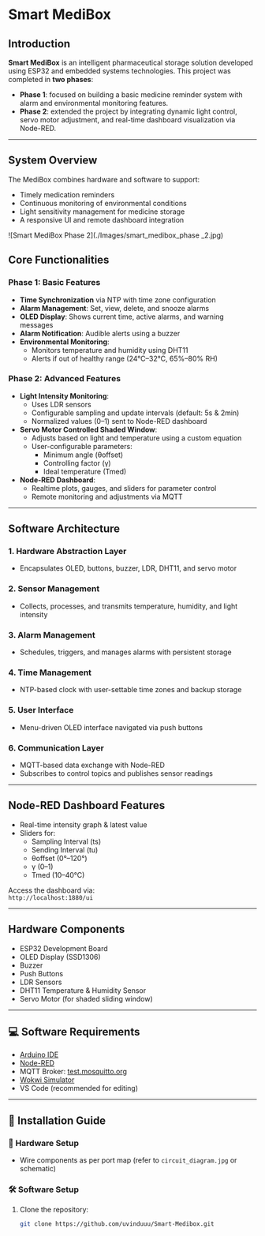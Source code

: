 #  Smart MediBox

## Introduction

**Smart MediBox** is an intelligent pharmaceutical storage solution developed using ESP32 and embedded systems technologies. This project was completed in **two phases**:

- **Phase 1**: focused on building a basic medicine reminder system with alarm and environmental monitoring features.
- **Phase 2**: extended the project by integrating dynamic light control, servo motor adjustment, and real-time dashboard visualization via Node-RED.

---

## System Overview

The MediBox combines hardware and software to support:

- Timely medication reminders
- Continuous monitoring of environmental conditions
- Light sensitivity management for medicine storage
- A responsive UI and remote dashboard integration

![Smart MediBox Phase 2](./Images/smart_medibox_phase _2.jpg)

## Core Functionalities

### Phase 1: Basic Features
- **Time Synchronization** via NTP with time zone configuration
- **Alarm Management**: Set, view, delete, and snooze alarms
- **OLED Display**: Shows current time, active alarms, and warning messages
- **Alarm Notification**: Audible alerts using a buzzer
- **Environmental Monitoring**:
  - Monitors temperature and humidity using DHT11
  - Alerts if out of healthy range (24°C–32°C, 65%–80% RH)

### Phase 2: Advanced Features 
- **Light Intensity Monitoring**:
  - Uses LDR sensors
  - Configurable sampling and update intervals (default: 5s & 2min)
  - Normalized values (0–1) sent to Node-RED dashboard
- **Servo Motor Controlled Shaded Window**:
  - Adjusts based on light and temperature using a custom equation
  - User-configurable parameters:  
    - Minimum angle (θoffset)  
    - Controlling factor (γ)  
    - Ideal temperature (Tmed)
- **Node-RED Dashboard**:
  - Realtime plots, gauges, and sliders for parameter control
  - Remote monitoring and adjustments via MQTT

---

## Software Architecture

### 1. **Hardware Abstraction Layer**
- Encapsulates OLED, buttons, buzzer, LDR, DHT11, and servo motor

### 2. **Sensor Management**
- Collects, processes, and transmits temperature, humidity, and light intensity

### 3. **Alarm Management**
- Schedules, triggers, and manages alarms with persistent storage

### 4. **Time Management**
- NTP-based clock with user-settable time zones and backup storage

### 5. **User Interface**
- Menu-driven OLED interface navigated via push buttons

### 6. **Communication Layer**
- MQTT-based data exchange with Node-RED
- Subscribes to control topics and publishes sensor readings

---

##  Node-RED Dashboard Features

- Real-time intensity graph & latest value
- Sliders for:
  - Sampling Interval (ts)
  - Sending Interval (tu)
  - θoffset (0°–120°)
  - γ (0–1)
  - Tmed (10–40°C)

Access the dashboard via:  
`http://localhost:1880/ui`

---

## Hardware Components

- ESP32 Development Board
- OLED Display (SSD1306)
- Buzzer
- Push Buttons
- LDR Sensors
- DHT11 Temperature & Humidity Sensor
- Servo Motor (for shaded sliding window)

---

## 💻 Software Requirements

- [Arduino IDE](https://www.arduino.cc/en/software)
- [Node-RED](https://nodered.org/)
- MQTT Broker: [test.mosquitto.org](https://test.mosquitto.org/)
- [Wokwi Simulator](https://wokwi.com/)
- VS Code (recommended for editing)

---

## 🚀 Installation Guide

### 🔧 Hardware Setup
- Wire components as per port map (refer to `circuit_diagram.jpg` or schematic)

### 🛠️ Software Setup

1. Clone the repository:
   ```bash
   git clone https://github.com/uvinduuu/Smart-Medibox.git

